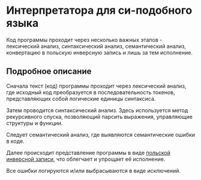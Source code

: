 # Интерпретатора для си-подобного языка

Код программы проходит через несколько важных этапов - лексический анализ, синтаксический анализ, семантический анализ, конвертацию в польскую инверсную запись и лишь за тем исполнение. 

## Подробное описание

Сначала текст (код) программы  проходит через лексический анализ, где исходный код преобразуется в последовательность токенов, представляющих собой логические единицы синтаксиса. 

Затем проводится синтаксический анализ. Здесь используется метод рекурсивного спуска, позволяющий парсить выражения, управляющие структуры и функции. 

Следует семантический анализ, где выявляются семантические ошибки в коде.

Далее происходит представление программы в виде [польской инверсной записи](https://ru.wikipedia.org/wiki/%D0%9E%D0%B1%D1%80%D0%B0%D1%82%D0%BD%D0%B0%D1%8F_%D0%BF%D0%BE%D0%BB%D1%8C%D1%81%D0%BA%D0%B0%D1%8F_%D0%B7%D0%B0%D0%BF%D0%B8%D1%81%D1%8C), что облегчает и упрощает её исполнение.

Все ошибки логируются и/или выбрасываются в виде исключений.
